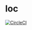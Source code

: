# loc

[![CircleCI](https://circleci.com/gh/miquolone/loc/tree/master.svg?style=svg)](https://circleci.com/gh/miquolone/loc/tree/master)

